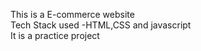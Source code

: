This is a E-commerce website
<br>
Tech Stack used -HTML,CSS and javascript
<br>
It is a practice project 
